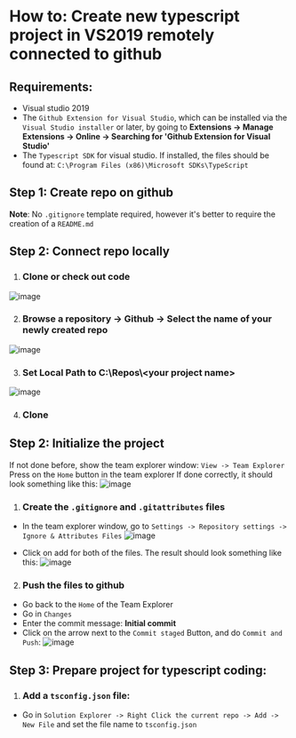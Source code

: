 # How to: Create new typescript project in VS2019 remotely connected to github

## Requirements:
* Visual studio 2019
* The `Github Extension for Visual Studio`, which can be installed via the `Visual Studio installer` or later, by going to **Extensions -> Manage Extensions -> Online -> Searching for 'Github Extension for Visual Studio'**
* The `Typescript SDK` for visual studio. If installed, the files should be found at: `C:\Program Files (x86)\Microsoft SDKs\TypeScript`

## Step 1: Create repo on github
**Note**: No `.gitignore` template required, however it's better to require the creation of a `README.md`

## Step 2: Connect repo locally

1. ### **Clone or check out code**
![image](https://user-images.githubusercontent.com/65409906/173238674-ec3dccc8-e192-4821-a1a1-280c377583b3.png)

2. ### **Browse a repository -> Github -> Select the name of your newly created repo**
![image](https://user-images.githubusercontent.com/65409906/173238731-9acb8c37-b78d-4c60-a3f9-9c83427c3966.png)

3. ### **Set Local Path to C:\Repos\\\<your project name>**
![image](https://user-images.githubusercontent.com/65409906/173238811-a74da9e6-2275-4aad-b675-65016ab30775.png)

4. ### Clone

## Step 2: Initialize the project
If not done before, show the team explorer window: `View -> Team Explorer`
Press on the `Home` button in the team explorer
If done correctly, it should look something like this:
![image](https://user-images.githubusercontent.com/65409906/173239280-b8a04fe0-793b-401c-8e71-885d2850d072.png)

1. ### Create the `.gitignore` and `.gitattributes` files
* In the team explorer window, go to `Settings -> Repository settings -> Ignore & Attributes Files`
![image](https://user-images.githubusercontent.com/65409906/173239379-beea06eb-a6bc-4a96-8b46-8446317335d0.png)

* Click on add for both of the files. The result should look something like this:
![image](https://user-images.githubusercontent.com/65409906/173239409-c3e6f441-ec57-4a8f-9477-33c802d90e39.png)

2. ### Push the files to github
* Go back to the `Home` of the Team Explorer
* Go in `Changes`
* Enter the commit message: **Initial commit**
* Click on the arrow next to the `Commit staged` Button, and do `Commit and Push`:
![image](https://user-images.githubusercontent.com/65409906/173239523-2d2c31ca-1a17-43c2-8b98-51214f67f248.png)

## Step 3: Prepare project for typescript coding:

1. ### Add a `tsconfig.json` file:
* Go in `Solution Explorer -> Right Click the current repo -> Add -> New File` and set the file name to `tsconfig.json`
